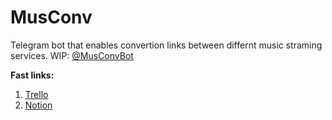 # MusConv

Telegram bot that enables convertion links between differnt music straming services.
WIP:  [@MusConvBot](https://www.t.me/musconvbot)

**Fast links:**
    
1.  [Trello](https://trello.com/b/UnOxuzaF/musconvbot-tasks)
2.  [Notion](https://www.notion.so/MusConv-board-5a127a3dd7c04fec9f9e4ce30db9b96b)
